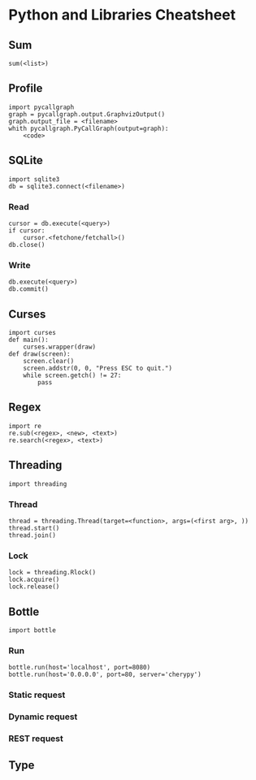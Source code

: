 Python and Libraries Cheatsheet
===============================

Sum
---
```
sum(<list>)
```

Profile
-------
```
import pycallgraph
graph = pycallgraph.output.GraphvizOutput()
graph.output_file = <filename>
whith pycallgraph.PyCallGraph(output=graph):
    <code>
```

SQLite
------
```
import sqlite3
db = sqlite3.connect(<filename>)
```

### Read
```
cursor = db.execute(<query>)
if cursor:
    cursor.<fetchone/fetchall>()
db.close()
```

### Write
```
db.execute(<query>)
db.commit()
```

Curses
------
```
import curses
def main():
    curses.wrapper(draw)
def draw(screen):
    screen.clear()
    screen.addstr(0, 0, "Press ESC to quit.")
    while screen.getch() != 27:
        pass
```

Regex
-----
```
import re
re.sub(<regex>, <new>, <text>)
re.search(<regex>, <text>)
```

Threading
---------
```
import threading
```

### Thread
```
thread = threading.Thread(target=<function>, args=(<first arg>, ))
thread.start()
thread.join()
```

### Lock
```
lock = threading.Rlock()
lock.acquire()
lock.release()
```

Bottle
------
```
import bottle
```

### Run
```
bottle.run(host='localhost', port=8080)
bottle.run(host='0.0.0.0', port=80, server='cherypy')
```

### Static request

### Dynamic request

### REST request

Type
----



